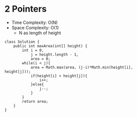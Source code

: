 # 2 Pointers
* Time Complexity: O(N)
* Space Complexity: O(1)
	* N as length of height
```
class Solution {
    public int maxArea(int[] height) {
        int i = 0,
            j = height.length - 1,
            area = 0;
        while(i < j){
            area = Math.max(area, (j-i)*Math.min(height[i], height[j]));
            if(height[i] < height[j]){
                i++;
            }else{
                j--;
            }
        }
        return area;
    }
}
```